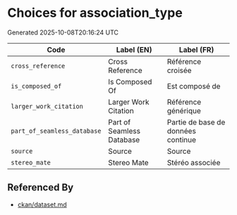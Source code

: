 # Choices for association_type

Generated 2025-10-08T20:16:24 UTC

| Code | Label (EN) | Label (FR) |
|------|------------|------------|
| `cross_reference` | Cross Reference | Référence croisée |
| `is_composed_of` | Is Composed Of | Est composé de |
| `larger_work_citation` | Larger Work Citation | Référence générique |
| `part_of_seamless_database` | Part of Seamless Database | Partie de base de données continue |
| `source` | Source | Source |
| `stereo_mate` | Stereo Mate | Stéréo associée |


## Referenced By

- [ckan/dataset.md](../ckan/dataset.md)
